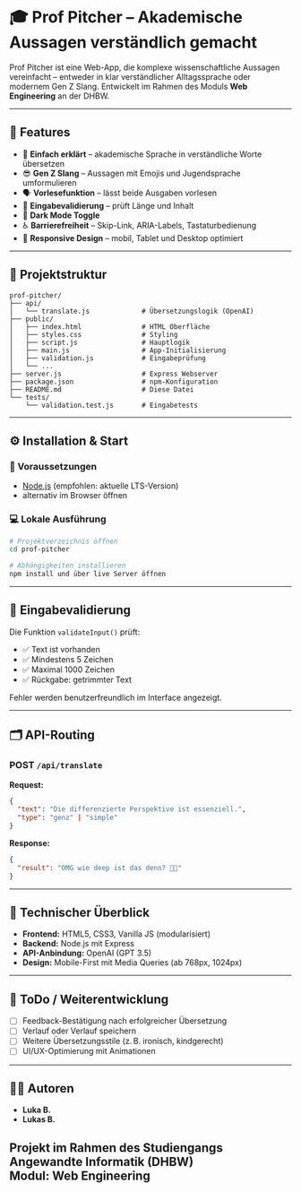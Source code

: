 # 🎓 Prof Pitcher – Akademische Aussagen verständlich gemacht

Prof Pitcher ist eine Web-App, die komplexe wissenschaftliche Aussagen vereinfacht – entweder in klar verständlicher Alltagssprache oder modernem Gen Z Slang. Entwickelt im Rahmen des Moduls **Web Engineering** an der DHBW.

---

## 🚀 Features

- 🧠 **Einfach erklärt** – akademische Sprache in verständliche Worte übersetzen  
- 😎 **Gen Z Slang** – Aussagen mit Emojis und Jugendsprache umformulieren  
- 🗣️ **Vorlesefunktion** – lässt beide Ausgaben vorlesen  
- 🧪 **Eingabevalidierung** – prüft Länge und Inhalt  
- 🌙 **Dark Mode Toggle**  
- ♿ **Barrierefreiheit** – Skip-Link, ARIA-Labels, Tastaturbedienung  
- 📱 **Responsive Design** – mobil, Tablet und Desktop optimiert  

---

## 📁 Projektstruktur

```
prof-pitcher/
├── api/
│   └── translate.js             # Übersetzungslogik (OpenAI)
├── public/
│   ├── index.html               # HTML Oberfläche
│   ├── styles.css               # Styling
│   ├── script.js                # Hauptlogik 
│   ├── main.js                  # App-Initialisierung 
│   ├── validation.js            # Eingabeprüfung
│   └── ...
├── server.js                    # Express Webserver
├── package.json                 # npm-Konfiguration
├── README.md                    # Diese Datei
└── tests/
    └── validation.test.js       # Eingabetests 
```

---

## ⚙️ Installation & Start

### 🔧 Voraussetzungen

- [Node.js](https://nodejs.org) (empfohlen: aktuelle LTS-Version)
- alternativ im Browser öffnen

### 💻 Lokale Ausführung

```bash
# Projektverzeichnis öffnen
cd prof-pitcher

# Abhängigkeiten installieren
npm install und über live Server öffnen
```

---

## 🧪 Eingabevalidierung

Die Funktion `validateInput()` prüft:

- ✅ Text ist vorhanden  
- ✅ Mindestens 5 Zeichen  
- ✅ Maximal 1000 Zeichen  
- ✅ Rückgabe: getrimmter Text  

Fehler werden benutzerfreundlich im Interface angezeigt.

---

## 🗂️ API-Routing

### POST `/api/translate`

**Request:**

```json
{
  "text": "Die differenzierte Perspektive ist essenziell.",
  "type": "genz" | "simple"
}
```

**Response:**

```json
{
  "result": "OMG wie deep ist das denn? 🧠🔥"
}
```

---

## 🧠 Technischer Überblick

- **Frontend:** HTML5, CSS3, Vanilla JS (modularisiert)  
- **Backend:** Node.js mit Express  
- **API-Anbindung:** OpenAI (GPT 3.5)   
- **Design:** Mobile-First mit Media Queries (ab 768px, 1024px)

---

## 📝 ToDo / Weiterentwicklung

- [ ] Feedback-Bestätigung nach erfolgreicher Übersetzung  
- [ ] Verlauf oder Verlauf speichern  
- [ ] Weitere Übersetzungsstile (z. B. ironisch, kindgerecht)  
- [ ] UI/UX-Optimierung mit Animationen  

---

## 👨‍💻 Autoren

- **Luka B.**
- **Lukas B.**

Projekt im Rahmen des Studiengangs **Angewandte Informatik (DHBW)**  
Modul: **Web Engineering**  
---
